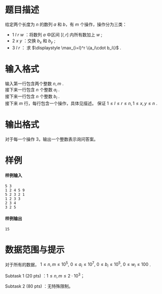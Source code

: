 
# 题目描述

给定两个长度为 $n$ 的数列 $a$ 和 $b$，有 $m$ 个操作，操作分为三类：
+ $1$ $l$ $r$ $w$ ：将数列 $a$ 中区间 $[l,r]$ 内所有数加上 $w$ ;
+ $2$ $x$ $y$ ：交换 $b_x$ 和 $b_y$ ;
+ $3$ $l$ $r$ ： 求 $\displaystyle \max_{i=l}^r \{a_i\cdot b_i\}$ .

# 输入格式

输入第一行包含两个整数 $n,m$  .  
接下来一行包含 $n$ 个整数 $a_i$ .   
接下来一行包含 $n$ 个整数 $b_i$ .  
接下来 $m$ 行，每行包含一个操作，具体见描述。 保证 $1\le l\le r\le n, 1\le x,y \le n$ . 

# 输出格式

对于每一个操作 3，输出一个整数表示询问答案。

# 样例

#### 样例输入

```plain
5 3
1 2 4 5 9
5 2 3 2 1
1 2 3 3
2 3 4
3 2 5
```

#### 样例输出

```plain
15
```

# 数据范围与提示

对于所有的数据， $1\le n,m\le 10^5,\ 0\le a_i\le 10^7,\ 0\le b_i\le 10^5,\ 0\le w_i\le 100$ .

Subtask 1 (20 pts) ：$1\le n,m\le 2\cdot 10^3$；

Subtask 2 (80 pts) ：无特殊限制。

